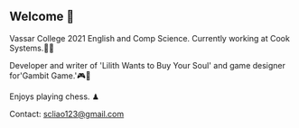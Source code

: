 ## Welcome 👋

Vassar College 2021 English and Comp Science.
Currently working at Cook Systems.👨‍🍳

Developer and writer of 'Lilith Wants to Buy Your Soul' and 
game designer for'Gambit Game.'🎮🎲

Enjoys playing chess. ♟

Contact: scliao123@gmail.com

<!--
**SamE123/SamE123** is a ✨ _special_ ✨ repository because its `README.md` (this file) appears on your GitHub profile.

Here are some ideas to get you started:

- 🔭 I’m currently working on ...
- 🌱 I’m currently learning ...
- 👯 I’m looking to collaborate on ...
- 🤔 I’m looking for help with ...
- 💬 Ask me about ...
- 📫 How to reach me: ...
- 😄 Pronouns: ...
- ⚡ Fun fact: ...
-->
